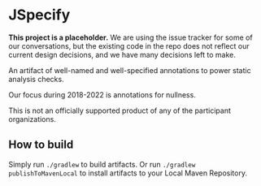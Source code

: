 # JSpecify

**This project is a placeholder.** We are using the issue tracker for some of our conversations, but the existing code in the repo does not reflect our current design decisions, and we have many decisions left to make.

An artifact of well-named and well-specified annotations to power static
analysis checks.

Our focus during 2018-2022 is annotations for nullness.

This is not an officially supported product of any of the participant
organizations.

## How to build

Simply run `./gradlew` to build artifacts.
Or run `./gradlew publishToMavenLocal` to install artifacts to your Local Maven Repository.
